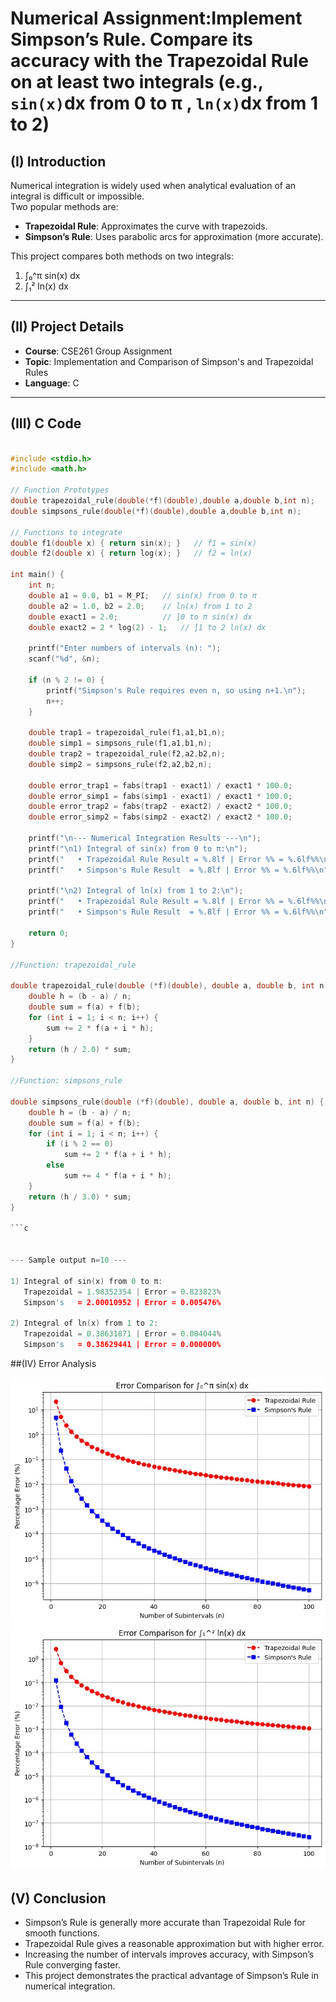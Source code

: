# Numerical Assignment:Implement Simpson’s Rule. Compare its accuracy with the Trapezoidal Rule on at least two integrals (e.g., `sin(x)`dx from 0 to π , `ln(x)`dx from 1 to 2)


## (I) Introduction
Numerical integration is widely used when analytical evaluation of an integral is difficult or impossible.  
Two popular methods are:
- **Trapezoidal Rule**: Approximates the curve with trapezoids.
- **Simpson’s Rule**: Uses parabolic arcs for approximation (more accurate).

This project compares both methods on two integrals:
1. ∫₀^π sin(x) dx  
2. ∫₁² ln(x) dx  

---

## (II) Project Details
- **Course**: CSE261 Group Assignment  
- **Topic**: Implementation and Comparison of Simpson's and Trapezoidal Rules  
- **Language**: C  

---
## (III) C Code
```c

#include <stdio.h>
#include <math.h>

// Function Prototypes
double trapezoidal_rule(double(*f)(double),double a,double b,int n);
double simpsons_rule(double(*f)(double),double a,double b,int n);

// Functions to integrate
double f1(double x) { return sin(x); }   // f1 = sin(x)
double f2(double x) { return log(x); }   // f2 = ln(x)

int main() {
    int n;
    double a1 = 0.0, b1 = M_PI;   // sin(x) from 0 to π
    double a2 = 1.0, b2 = 2.0;    // ln(x) from 1 to 2
    double exact1 = 2.0;          // ∫0 to π sin(x) dx
    double exact2 = 2 * log(2) - 1;   // ∫1 to 2 ln(x) dx

    printf("Enter numbers of intervals (n): ");
    scanf("%d", &n);

    if (n % 2 != 0) {
        printf("Simpson's Rule requires even n, so using n+1.\n");
        n++;
    }

    double trap1 = trapezoidal_rule(f1,a1,b1,n);
    double simp1 = simpsons_rule(f1,a1,b1,n);
    double trap2 = trapezoidal_rule(f2,a2,b2,n);
    double simp2 = simpsons_rule(f2,a2,b2,n);

    double error_trap1 = fabs(trap1 - exact1) / exact1 * 100.0;
    double error_simp1 = fabs(simp1 - exact1) / exact1 * 100.0;
    double error_trap2 = fabs(trap2 - exact2) / exact2 * 100.0;
    double error_simp2 = fabs(simp2 - exact2) / exact2 * 100.0;

    printf("\n--- Numerical Integration Results ---\n");
    printf("\n1) Integral of sin(x) from 0 to π:\n");
    printf("   • Trapezoidal Rule Result = %.8lf | Error %% = %.6lf%%\n", trap1, error_trap1);
    printf("   • Simpson's Rule Result  = %.8lf | Error %% = %.6lf%%\n", simp1, error_simp1);

    printf("\n2) Integral of ln(x) from 1 to 2:\n");
    printf("   • Trapezoidal Rule Result = %.8lf | Error %% = %.6lf%%\n", trap2, error_trap2);
    printf("   • Simpson's Rule Result  = %.8lf | Error %% = %.6lf%%\n", simp2, error_simp2);

    return 0;
}

//Function: trapezoidal_rule

double trapezoidal_rule(double (*f)(double), double a, double b, int n) {
    double h = (b - a) / n;
    double sum = f(a) + f(b);
    for (int i = 1; i < n; i++) {
        sum += 2 * f(a + i * h);
    }
    return (h / 2.0) * sum;
}

//Function: simpsons_rule

double simpsons_rule(double (*f)(double), double a, double b, int n) {
    double h = (b - a) / n;
    double sum = f(a) + f(b);
    for (int i = 1; i < n; i++) {
        if (i % 2 == 0)
            sum += 2 * f(a + i * h);
        else
            sum += 4 * f(a + i * h);
    }
    return (h / 3.0) * sum;
}

```c


--- Sample output n=10 ---

1) Integral of sin(x) from 0 to π:
   Trapezoidal = 1.98352354 | Error = 0.823823%
   Simpson's   = 2.00010952 | Error = 0.005476%

2) Integral of ln(x) from 1 to 2:
   Trapezoidal = 0.38631871 | Error = 0.004044%
   Simpson's   = 0.38629441 | Error = 0.000000%

```
##(IV) Error Analysis 

![fdf](compare.jpg)
![fdf](compare2.jpg)

## (V) Conclusion

- Simpson’s Rule is generally more accurate than Trapezoidal Rule for smooth functions.
- Trapezoidal Rule gives a reasonable approximation but with higher error.
- Increasing the number of intervals improves accuracy, with Simpson’s Rule converging faster.
- This project demonstrates the practical advantage of Simpson’s Rule in numerical integration.
